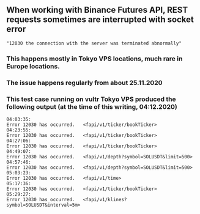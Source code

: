 ## When working with Binance Futures API, REST requests sometimes are interrupted with socket error 
```
"12030 the connection with the server was terminated abnormally"
```

### This happens mostly in Tokyo VPS locations, much rare in Europe locations.
### The issue happens regularly from about 25.11.2020 

### This test case running on vultr Tokyo VPS produced the following output (at the time of this writing, 04:12.2020)

```
04:03:35: 
Error 12030 has occurred.   <fapi/v1/ticker/bookTicker>
04:23:55: 
Error 12030 has occurred.   <fapi/v1/ticker/bookTicker>
04:27:06: 
Error 12030 has occurred.   <fapi/v1/ticker/bookTicker>
04:49:07: 
Error 12030 has occurred.   <fapi/v1/depth?symbol=SOLUSDT&limit=500>
04:57:46: 
Error 12030 has occurred.   <fapi/v1/depth?symbol=SOLUSDT&limit=500>
05:03:23: 
Error 12030 has occurred.   <fapi/v1/time>
05:17:36: 
Error 12030 has occurred.   <fapi/v1/ticker/bookTicker>
05:29:27: 
Error 12030 has occurred.   <fapi/v1/klines?symbol=SOLUSDT&interval=5m>
```

